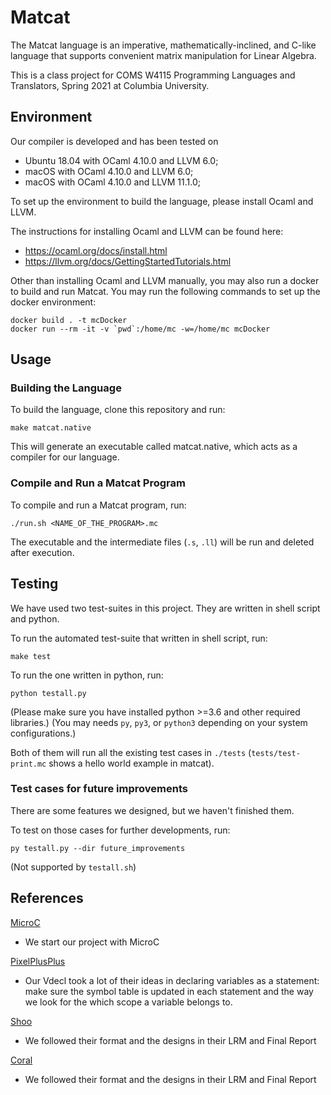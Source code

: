 # Matcat

The Matcat language is an imperative, mathematically-inclined, and C-like language that supports convenient matrix manipulation for Linear Algebra.

This is a class project for COMS W4115 Programming Languages and Translators, Spring 2021 at Columbia University.

## Environment

Our compiler is developed and has been tested on
- Ubuntu 18.04 with OCaml 4.10.0 and LLVM 6.0;
- macOS with OCaml 4.10.0 and LLVM 6.0;
- macOS with OCaml 4.10.0 and LLVM 11.1.0;

To set up the environment to build the language, please install Ocaml and LLVM.

The instructions for installing Ocaml and LLVM can be found here:
- https://ocaml.org/docs/install.html
- https://llvm.org/docs/GettingStartedTutorials.html

Other than installing Ocaml and LLVM manually, you may also run a docker to build and run Matcat.
You may run the following commands to set up the docker environment:

```
docker build . -t mcDocker
docker run --rm -it -v `pwd`:/home/mc -w=/home/mc mcDocker
```

## Usage

### Building the Language

To build the language, clone this repository and run:

```make matcat.native```

This will generate an executable called matcat.native, which acts as a compiler for our language.


### Compile and Run a Matcat Program

To compile and run a Matcat program, run:

```./run.sh <NAME_OF_THE_PROGRAM>.mc```

The executable and the intermediate files (`.s`, `.ll`) will be run and deleted after execution.


## Testing

We have used two test-suites in this project. They are written in shell script and python.

To run the automated test-suite that written in shell script, run:

```make test```

To run the one written in python, run:

```python testall.py```

(Please make sure you have installed python >=3.6 and other required libraries.)
(You may needs `py`, `py3`, or `python3` depending on your system configurations.)

Both of them will run all the existing test cases in `./tests` (`tests/test-print.mc` shows a hello world example in matcat).

### Test cases for future improvements

There are some features we designed, but we haven't finished them. 

To test on those cases for further developments, run:

```py testall.py --dir future_improvements```

(Not supported by `testall.sh`)

## References

[MicroC](http://www.cs.columbia.edu/~sedwards/classes/2021/4115-spring/microc.tar.gz)

- We start our project with MicroC

[PixelPlusPlus](https://github.com/maobowen/PixelPlusPlus/)

- Our Vdecl took a lot of their ideas in declaring variables as a statement: make sure the symbol table is updated in each statement and the way we look for the which scope a variable belongs to.

[Shoo](https://github.com/sam-jay/shoo-lang/)

- We followed their format and the designs in their LRM and Final Report

[Coral](https://github.com/jacobaustin123/Coral)

- We followed their format and the designs in their LRM and Final Report